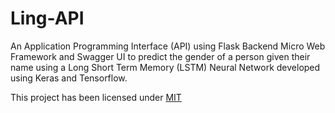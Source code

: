 # Ling-API
An Application Programming Interface (API) using Flask Backend Micro Web Framework and Swagger UI to predict the gender of a person given their name using a Long Short Term Memory (LSTM) Neural Network developed using Keras and Tensorflow.

This project has been licensed under [MIT](https://github.com/HarshCasper/Ling-API/blob/master/LICENSE)

